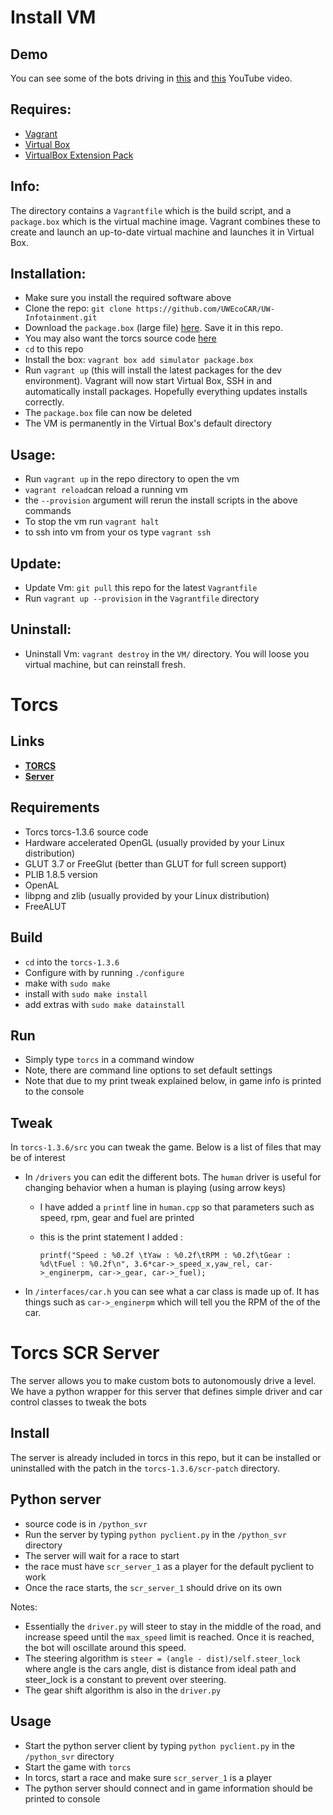 # Install VM

## Demo
You can see some of the bots driving in [this](https://www.youtube.com/watch?v=Lc_6BerD1Uc&list=PLWptjpDqazOxkBwUpPwFPwSg5zMpoglit) and [this](https://www.youtube.com/watch?v=vGdrySzDii4&index=2&list=PLWptjpDqazOxkBwUpPwFPwSg5zMpoglit) YouTube video.

## Requires:
* [Vagrant](https://www.vagrantup.com/downloads.html)
* [Virtual Box](https://www.virtualbox.org/wiki/Downloads)
* [VirtualBox  Extension Pack](http://download.virtualbox.org/virtualbox/5.0.10/Oracle_VM_VirtualBox_Extension_Pack-5.0.10-104061.vbox-extpack)

## Info:
The directory contains a `Vagrantfile` which is the build script, and a `package.box` which is the virtual machine image. Vagrant combines these to create and launch an up-to-date virtual machine and launches it in Virtual Box.

## Installation:
* Make sure you install the required software above
* Clone the repo: `git clone https://github.com/UWEcoCAR/UW-Infotainment.git`
* Download the `package.box` (large file) [here](https://drive.google.com/file/d/0B4G8-6r3M_jseU14ZmN2WUdSU0E/view?usp=sharing). Save it in this repo.
* You may also want the torcs source code [here](https://drive.google.com/file/d/0B-HGy6dgp_EHdjBTQXJLSTFBMEE/view?usp=sharing)
* `cd` to this repo
* Install the box: `vagrant box add simulator package.box`
* Run `vagrant up` (this will install the latest packages for the dev environment). Vagrant will now start Virtual Box, SSH in and automatically install packages. Hopefully everything updates installs correctly.
* The `package.box` file can now be deleted
* The VM is permanently in the Virtual Box's default directory

## Usage:
* Run `vagrant up` in the repo directory to open the vm
* `vagrant reload`can reload a running vm
* the `--provision` argument will rerun the install scripts in the above commands
* To stop the vm run `vagrant halt`
* to ssh into vm from your os type `vagrant ssh`

## Update:
* Update Vm: `git pull` this repo for the latest `Vagrantfile`
* Run `vagrant up --provision` in the `Vagrantfile` directory

## Uninstall:
* Uninstall Vm: `vagrant destroy` in the `VM/` directory. You will loose you virtual machine, but can reinstall fresh.

# Torcs

## Links
* [**TORCS**](https://sourceforge.net/projects/torcs/files/latest/download)
* [**Server**](https://sourceforge.net/projects/cig/files/SCR%20Championship/Server%20Linux/2.1/scr-linux-patch.tgz/download)

## Requirements
* Torcs torcs-1.3.6 source code
* Hardware accelerated OpenGL (usually provided by your Linux distribution)
* GLUT 3.7 or FreeGlut (better than GLUT for full screen support)
* PLIB 1.8.5 version
* OpenAL
* libpng and zlib (usually provided by your Linux distribution)
* FreeALUT


## Build
* `cd` into the `torcs-1.3.6`
* Configure with by running `./configure`
* make with `sudo make`
* install with `sudo make install`
* add extras with `sudo make datainstall`

## Run
* Simply type `torcs` in a command window
* Note, there are command line options to set default settings
* Note that due to my print tweak explained below, in game info is printed to the console

## Tweak
In `torcs-1.3.6/src` you can tweak the game. Below is a list of files that may be of interest

* In `/drivers` you can edit the different bots. The `human` driver is useful for changing behavior when a human is playing (using arrow keys)
  * I have added a `printf` line in `human.cpp` so that parameters such as speed, rpm, gear and fuel are printed
  * this is the print statement I added :

    `printf("Speed : %0.2f \tYaw : %0.2f\tRPM : %0.2f\tGear : %d\tFuel : %0.2f\n", 3.6*car->_speed_x,yaw_rel, car->_enginerpm, car->_gear, car->_fuel);`

* In `/interfaces/car.h` you can see what a car class is made up of. It has things such as `car->_enginerpm` which will tell you the RPM of the of the car.


# Torcs SCR Server
The server allows you to make custom bots to autonomously drive a level. We have a python wrapper for this server that defines simple driver and car control classes to tweak the bots

## Install
The server is already included in torcs in this repo, but it can be installed or uninstalled with the patch in the `torcs-1.3.6/scr-patch` directory.

## Python server
* source code is in `/python_svr`
* Run the server by typing `python pyclient.py` in the `/python_svr` directory
* The server will wait for a race to start
* the race must have `scr_server_1` as a player for the default pyclient to work
* Once the race starts, the `scr_server_1` should drive on its own

Notes:
* Essentially the `driver.py` will steer to stay in the middle of the road, and increase speed until the `max_speed` limit is reached. Once it is reached, the bot will oscillate around this speed.
* The steering algorithm is `steer = (angle - dist)/self.steer_lock` where angle is the cars angle, dist is distance from ideal path and steer_lock is a constant to prevent over steering.
* The gear shift algorithm is also in the `driver.py`

## Usage
* Start the python server client by typing `python pyclient.py` in the `/python_svr` directory
* Start the game with `torcs`
* In torcs, start a race and make sure `scr_server_1` is a player
* The python server should connect and in game information should be printed to console
